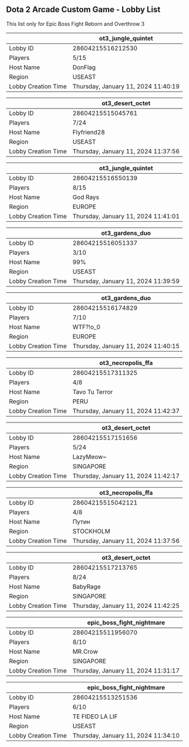 ## Dota 2 Arcade Custom Game - Lobby List

This list only for Epic Boss Fight Reborn and Overthrow 3

|  | ot3_jungle_quintet |
| ------ | ------ |
| Lobby ID | 28604215516212530 |
| Players | 5/15 |
| Host Name | DonFlag |
| Region | USEAST |
| Lobby Creation Time | Thursday, January 11, 2024 11:40:19 |


|  | ot3_desert_octet |
| ------ | ------ |
| Lobby ID | 28604215515045761 |
| Players | 7/24 |
| Host Name | Flyfriend28 |
| Region | USEAST |
| Lobby Creation Time | Thursday, January 11, 2024 11:37:56 |


|  | ot3_jungle_quintet |
| ------ | ------ |
| Lobby ID | 28604215516550139 |
| Players | 8/15 |
| Host Name | God Rays |
| Region | EUROPE |
| Lobby Creation Time | Thursday, January 11, 2024 11:41:01 |


|  | ot3_gardens_duo |
| ------ | ------ |
| Lobby ID | 28604215516051337 |
| Players | 3/10 |
| Host Name | 99% |
| Region | USEAST |
| Lobby Creation Time | Thursday, January 11, 2024 11:39:59 |


|  | ot3_gardens_duo |
| ------ | ------ |
| Lobby ID | 28604215516174829 |
| Players | 7/10 |
| Host Name | WTF?!о_0 |
| Region | EUROPE |
| Lobby Creation Time | Thursday, January 11, 2024 11:40:15 |


|  | ot3_necropolis_ffa |
| ------ | ------ |
| Lobby ID | 28604215517311325 |
| Players | 4/8 |
| Host Name | Tavo Tu Terror |
| Region | PERU |
| Lobby Creation Time | Thursday, January 11, 2024 11:42:37 |


|  | ot3_desert_octet |
| ------ | ------ |
| Lobby ID | 28604215517151656 |
| Players | 5/24 |
| Host Name | LazyMeow~ |
| Region | SINGAPORE |
| Lobby Creation Time | Thursday, January 11, 2024 11:42:17 |


|  | ot3_necropolis_ffa |
| ------ | ------ |
| Lobby ID | 28604215515042121 |
| Players | 4/8 |
| Host Name | Путин |
| Region | STOCKHOLM |
| Lobby Creation Time | Thursday, January 11, 2024 11:37:56 |


|  | ot3_desert_octet |
| ------ | ------ |
| Lobby ID | 28604215517213765 |
| Players | 8/24 |
| Host Name | BabyRage |
| Region | SINGAPORE |
| Lobby Creation Time | Thursday, January 11, 2024 11:42:25 |


|  | epic_boss_fight_nightmare |
| ------ | ------ |
| Lobby ID | 28604215511956070 |
| Players | 8/10 |
| Host Name | MR.Crow |
| Region | SINGAPORE |
| Lobby Creation Time | Thursday, January 11, 2024 11:31:17 |


|  | epic_boss_fight_nightmare |
| ------ | ------ |
| Lobby ID | 28604215513251536 |
| Players | 6/10 |
| Host Name | TE FIDEO LA LIF |
| Region | USEAST |
| Lobby Creation Time | Thursday, January 11, 2024 11:34:10 |


